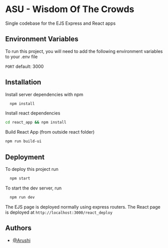 
# ASU - Wisdom Of The Crowds

Single codebase for the EJS Express and React apps


## Environment Variables

To run this project, you will need to add the following environment variables to your .env file

`PORT` default: 3000



## Installation

Install server dependencies with npm

```bash
  npm install
```
    
Install react dependencies 

```bash
cd react_app && npm install
```

Build React App (from outside react folder)

```bash
npm run build-ui
```

## Deployment

To deploy this project run

```bash
  npm start
```

To start the dev server, run 

```bash
  npm run dev
```

The EJS page is deployed normally using express routers.
The React page is deployed at `http://localhost:3000/react_deploy` 
## Authors

- [@Arushi](https://github.com/AJ1479)


